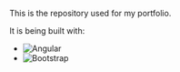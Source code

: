 This is the repository used for my portfolio.

It is being built with:

- ![Angular](https://img.shields.io/badge/Angular-DD0031?style=for-the-badge&logo=angular&logoColor=white)
- ![Bootstrap](https://img.shields.io/badge/Bootstrap-7952B3?style=for-the-badge&logo=bootstrap&logoColor=white)
